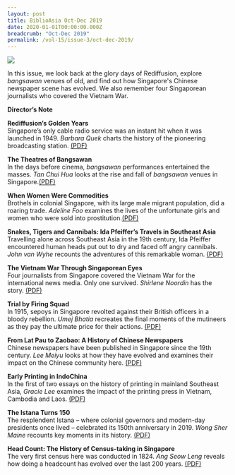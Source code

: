 ```yaml
---
layout: post
title: BiblioAsia Oct-Dec 2019
date: 2020-01-01T00:00:00.000Z
breadcrumb: "Oct-Dec 2019"
permalink: /vol-15/issue-3/oct-dec-2019/
---
```


<img src="/images/Vol-15-issue-4/vol15_iss3.jpg">

In this issue, we look back at the glory days of Rediffusion, explore *bangsawan* venues of old, and find out how Singapore's Chinese newspaper scene has evolved. We also remember four Singaporean journalists who covered the Vietnam War.

**Director’s Note**

**Rediffusion’s Golden Years** <br>Singapore’s only cable radio service was an instant hit when it was launched in 1949. *Barbara Quek* charts the history of the pioneering broadcasting station. [(PDF)](/past-issues/pdf/vol-15/v15-issue4_Rediffusion.pdf)

**The Theatres of Bangsawan**<br>In the days before cinema, *bangsawan* performances entertained the masses. *Tan Chui Hua* looks at the rise and fall of *bangsawan* venues in Singapore.[(PDF)](/past-issues/pdf/vol-15/v15-issue4_Theatres_Bangsawan.pdf)

**When Women Were Commodities** <br>Brothels in colonial Singapore, with its large male migrant population, did a roaring trade. *Adeline Foo* examines the lives of the unfortunate girls and women who were sold into prostitution.[(PDF)](/past-issues/pdf/vol-15/v15-issue4_When_Women.pdf)

**Snakes, Tigers and Cannibals: Ida Pfeiffer’s Travels in Southeast Asia** <br>Travelling alone across Southeast Asia in the 19th century, Ida Pfeiffer encountered human heads put out to dry and faced off angry cannibals. *John van Wyhe* recounts the adventures of this remarkable woman. [(PDF)](/past-issues/pdf/vol-15/v15-issue4_Snakes_Tigers_Cannibals.pdf)

**The Vietnam War Through Singaporean Eyes** <br>Four journalists from Singapore covered the Vietnam War for the international news media. Only one survived. *Shirlene Noordin* has the story. [(PDF)](/past-issues/pdf/vol-15/v15-issue4_Vietnam_War.pdf)

**Trial by Firing Squad** <br>In 1915, sepoys in Singapore revolted against their British officers in a bloody rebellion. *Umej Bhatia* recreates the final moments of the mutineers as they pay the ultimate price for their actions. [(PDF)](/past-issues/pdf/vol-15/v15-issue4_Firing_Squad.pdf)

**From Lat Pau to Zaobao: A History of Chinese Newspapers** <br>Chinese newspapers have been published in Singapore since the 19th century. *Lee Meiyu* looks at how they have evolved and examines their impact on the Chinese community here. [(PDF)](/past-issues/pdf/vol-15/v15-issue4_LatPau_to_Zaobao.pdf)

**Early Printing in IndoChina** <br>In the first of two essays on the history of printing in mainland Southeast Asia, *Gracie Lee* examines the impact of the printing press in Vietnam, Cambodia and Laos. [(PDF)](/past-issues/pdf/vol-15/v15-issue4_Early_Printing_of_IndoChina.pdf)

**The Istana Turns 150** <br>The resplendent Istana – where colonial governors and modern-day presidents once lived – celebrated its 150th anniversary in 2019. *Wong Sher Maine* recounts key moments in its history. [(PDF)](/past-issues/pdf/vol-15/v15-issue4_Istana.pdf)

**Head Count: The History of Census-taking in Singapore** <br>The very first census here was conducted in 1824. *Ang Seow Leng* reveals how doing a headcount has evolved over the last 200 years. [(PDF)](/past-issues/pdf/vol-15/v15-issue4_HeadCount.pdf)

